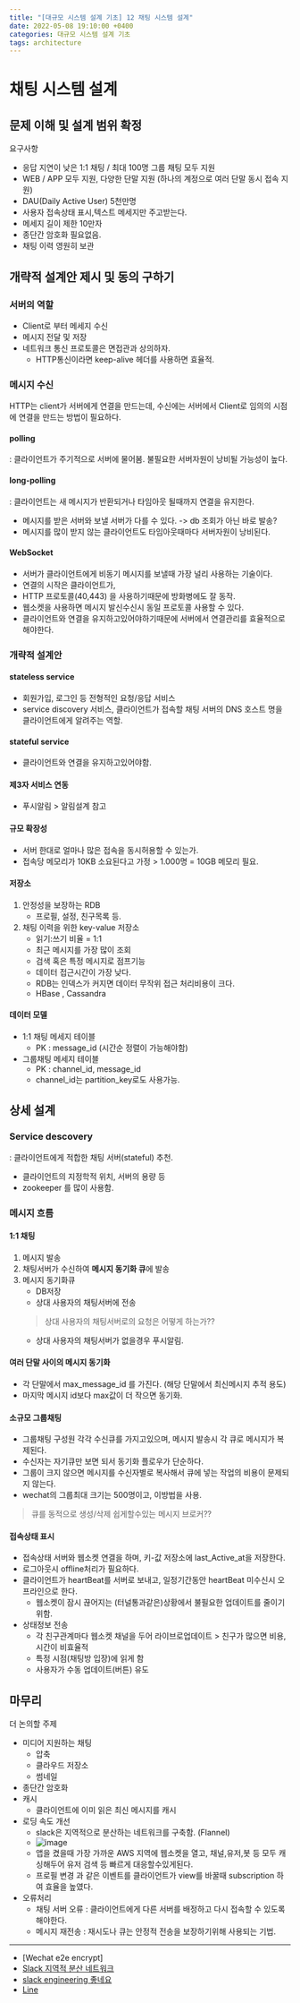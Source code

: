```yaml
---
title: "[대규모 시스템 설계 기초] 12 채팅 시스템 설계"
date: 2022-05-08 19:10:00 +0400
categories: 대규모 시스템 설계 기초
tags: architecture
---
```

# 채팅 시스템 설계
## 문제 이해 및 설계 범위 확정
요구사항
- 응답 지연이 낮은 1:1 채팅 / 최대 100명 그룹 채팅 모두 지원
- WEB / APP 모두 지원, 다양한 단말 지원 (하나의 계정으로 여러 단말 동시 접속 지원)
- DAU(Daily Active User) 5천만명
- 사용자 접속상태 표시,텍스트 메세지만 주고받는다.
- 메세지 길이 제한 10만자
- 종단간 암호화 필요없음.
- 채팅 이력 영원히 보관
## 개략적 설계안 제시 및 동의 구하기
### 서버의 역할
- Client로 부터 메세지 수신
- 메시지 전달 및 저장
- 네트워크 통신 프로토콜은 면접관과 상의하자.
   - HTTP통신이라면 keep-alive 헤더를 사용하면 효율적.
### 메시지 수신
HTTP는 client가 서버에게 연결을 만드는데, 수신에는 서버에서 Client로 임의의 시점에 연결을 만드는 방법이 필요하다.
#### polling
: 클라이언트가 주기적으로 서버에 물어봄. 불필요한 서버자원이 낭비될 가능성이 높다.
#### long-polling
: 클라이언트는 새 메시지가 반환되거나 타임아웃 될때까지 연결을 유지한다.
- 메시지를 받은 서버와 보낼 서버가 다를 수 있다. -> db 조회가 아닌 바로 발송?
- 메시지를 많이 받지 않는 클라이언트도 타임아웃때마다 서버자원이 낭비된다.
#### WebSocket
- 서버가 클라이언트에게 비동기 메시지를 보낼때 가장 널리 사용하는 기술이다.
- 연결의 시작은 클라이언트가,
- HTTP 프로토콜(40,443) 을 사용하기때문에 방화병에도 잘 동작.
- 웹소켓을 사용하면 메시지 발신수신시 동일 프로토콜 사용할 수 있다.
- 클라이언트와 연결을 유지하고있어야하기때문에 서버에서 연결관리를 효율적으로 해야한다.
### 개략적 설계안
#### stateless service
- 회원가입, 로그인 등 전형적인 요청/응답 서비스
- service discovery 서비스, 클라이언트가 접속할 채팅 서버의 DNS 호스트 명을 클라이언트에게 알려주는 역할.
#### stateful service
- 클라이언트와 연결을 유지하고있어야함.
#### 제3자 서비스 연동
- 푸시알림 > 알림설계 참고
#### 규모 확장성
- 서버 한대로 얼마나 많은 접속을 동시허용할 수 있는가.
- 접속당 메모리가 10KB 소요된다고 가정 > 1.000명 = 10GB 메모리 필요.
#### 저장소
1. 안정성을 보장하는 RDB
   - 프로필, 설정, 친구목록 등.
2. 채팅 이력을 위한 key-value 저장소
   - 읽기:쓰기 비율 = 1:1
   - 최근 메시지를 가장 많이 조회
   - 검색 혹은 특정 메시지로 점프기능
   - 데이터 접근시간이 가장 낮다.
   - RDB는 인덱스가 커지면 데이터 무작위 접근 처리비용이 크다.
   - HBase , Cassandra
#### 데이터 모델
- 1:1 채팅 메세지 테이블
   - PK : message_id (시간순 정렬이 가능해야함)
- 그룹채팅 메세지 테이블
   - PK : channel_id, message_id
   - channel_id는 partition_key로도 사용가능.
## 상세 설계
### Service descovery
: 클라이언트에게 적합한 채팅 서버(stateful) 추천.
- 클라이언트의 지정학적 위치, 서버의 용량 등
- zookeeper 를 많이 사용함.
### 메시지 흐름
#### 1:1 채팅
1. 메시지 발송
2. 채팅서버가 수신하여 **메시지 동기화 큐**에 발송
3. 메시지 동기화큐
    - DB저장
    - 상대 사용자의 채팅서버에 전송
    > 상대 사용자의 채팅서버로의 요청은 어떻게 하는가??
    - 상대 사용자의 채팅서버가 없을경우 푸시알림.
#### 여러 단말 사이의 메시지 동기화
- 각 단말에서 max_message_id 를 가진다. (해당 단말에서 최신메시지 추적 용도)
- 마지막 메시지 id보다 max값이 더 작으면 동기화.
#### 소규모 그룹채팅
- 그룹채팅 구성원 각각 수신큐를 가지고있으며, 메시지 발송시 각 큐로 메시지가 복제된다.
- 수신자는 자기큐만 보면 되서 동기화 플로우가 단순하다.
- 그룹이 크지 않으면 메시지를 수신자별로 복사해서 큐에 넣는 작업의 비용이 문제되지 않는다.
- wechat의 그룹최대 크기는 500명이고, 이방법을 사용.
> 큐를 동적으로 생성/삭제 쉽게할수있는 메시지 브로커??
#### 접속상태 표시
- 접속상태 서버와 웹소켓 연결을 하며, 키-값 저장소에 last_Active_at을 저장한다.
- 로그아웃시 offline처리가 필요하다.
- 클라이언트가 heartBeat를 서버로 보내고, 일정기간동안 heartBeat 미수신시 오프라인으로 한다.
    - 웹소켓이 잠시 끊어지는 (터널통과같은)상황에서 불필요한 업데이트를 줄이기 위함.
- 상태정보 전송
    - 각 친구관계마다 웹소켓 채널을 두어 라이브로업데이트 > 친구가 많으면 비용,시간이 비효율적
    - 특정 시점(채팅방 입장)에 읽게 함
    - 사용자가 수동 업데이트(버튼) 유도
## 마무리
더 논의할 주제
- 미디어 지원하는 채팅
    - 압축
    - 클라우드 저장소
    - 썸네일
- 종단간 암호화
- 캐시
   - 클라이언트에 이미 읽은 최신 메시지를 캐시
- 로딩 속도 개선
   - slack은 지역적으로 분산하는 네트워크를 구축함. (Flannel)
   - ![image](https://d34u8crftukxnk.cloudfront.net/slackpress/prod/sites/7/1_b14wGaxM9n5dqpEAyaM89A.png)
   - 앱을 켰을때 가장 가까운 AWS 지역에 웹소켓을 열고, 채널,유저,봇 등 모두 캐싱해두어 유저 검색 등 빠르게 대응할수있게된다.
   + 프로필 변경 과 같은 이벤트를 클라이언트가 view를 바꿀때 subscription 하여 효율을 높였다. 
- 오류처리
   - 채팅 서버 오류 : 클라이언트에게 다른 서버를 배정하고 다시 접속할 수 있도록 해야한다.
   - 메시지 재전송 : 재시도나 큐는 안정적 전송을 보장하기위해 사용되는 기법.
----
- [Wechat e2e encrypt]
- [Slack 지역적 분산 네트워크](https://slack.engineering/flannel-an-application-level-edge-cache-to-make-slack-scale/)
- [slack engineering 좋네요](https://slack.engineering/)
- [Line](https://engineering.linecorp.com/ko/blog/the-architecture-behind-chatting-on-line-live/)
